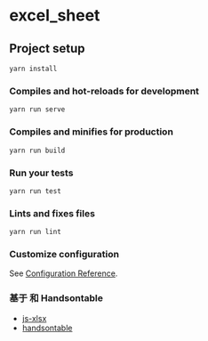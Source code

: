 # excel_sheet

## Project setup
```
yarn install
```

### Compiles and hot-reloads for development
```
yarn run serve
```

### Compiles and minifies for production
```
yarn run build
```

### Run your tests
```
yarn run test
```

### Lints and fixes files
```
yarn run lint
```

### Customize configuration
See [Configuration Reference](https://cli.vuejs.org/config/).


### 基于  和 Handsontable
* [js-xlsx](https://github.com/SheetJS/js-xlsx)
* [handsontable](https://github.com/handsontable/handsontable)
